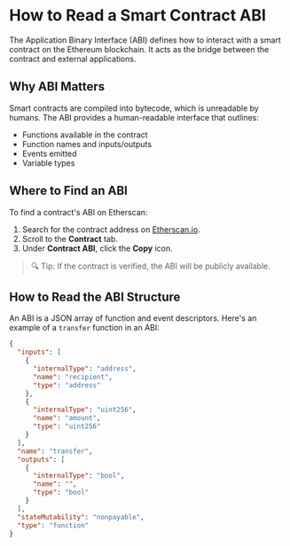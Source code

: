 # How to Read a Smart Contract ABI

The Application Binary Interface (ABI) defines how to interact with a smart contract on the Ethereum blockchain. It acts as the bridge between the contract and external applications.

## Why ABI Matters

Smart contracts are compiled into bytecode, which is unreadable by humans. The ABI provides a human-readable interface that outlines:

- Functions available in the contract
- Function names and inputs/outputs
- Events emitted
- Variable types

## Where to Find an ABI

To find a contract's ABI on Etherscan:

1. Search for the contract address on [Etherscan.io](https://etherscan.io/).
2. Scroll to the **Contract** tab.
3. Under **Contract ABI**, click the **Copy** icon.

> 🔍 Tip: If the contract is verified, the ABI will be publicly available.

## How to Read the ABI Structure

An ABI is a JSON array of function and event descriptors. Here's an example of a `transfer` function in an ABI:

```json
{
  "inputs": [
    {
      "internalType": "address",
      "name": "recipient",
      "type": "address"
    },
    {
      "internalType": "uint256",
      "name": "amount",
      "type": "uint256"
    }
  ],
  "name": "transfer",
  "outputs": [
    {
      "internalType": "bool",
      "name": "",
      "type": "bool"
    }
  ],
  "stateMutability": "nonpayable",
  "type": "function"
}
